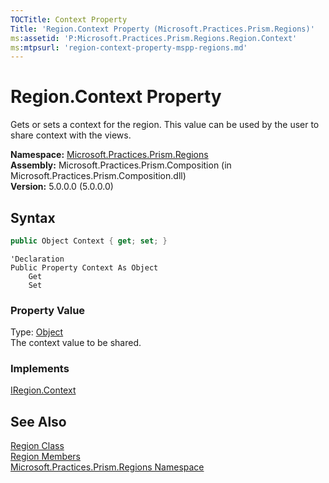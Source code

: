 ```yaml
---
TOCTitle: Context Property
Title: 'Region.Context Property (Microsoft.Practices.Prism.Regions)'
ms:assetid: 'P:Microsoft.Practices.Prism.Regions.Region.Context'
ms:mtpsurl: 'region-context-property-mspp-regions.md'
---
```


# Region.Context Property

Gets or sets a context for the region. This value can be used by the user to share context with the views.

**Namespace:** [Microsoft.Practices.Prism.Regions](/patterns-practices/reference/mspp-regions-namespace)  
**Assembly:** Microsoft.Practices.Prism.Composition (in Microsoft.Practices.Prism.Composition.dll)  
**Version:** 5.0.0.0 (5.0.0.0)

## Syntax

```C#
public Object Context { get; set; }
```

```VB
'Declaration
Public Property Context As Object
	Get
	Set
```

### Property Value

Type: [Object](http://msdn.microsoft.com/en-us/library/e5kfa45b)  
The context value to be shared. 
 
### Implements

[IRegion.Context](/patterns-practices/reference/iregion-context-property-mspp-regions)

## See Also

[Region Class](/patterns-practices/reference/region-class-mspp-regions)  
[Region Members](/patterns-practices/reference/region-members-mspp-regions)  
[Microsoft.Practices.Prism.Regions Namespace](/patterns-practices/reference/mspp-regions-namespace)  